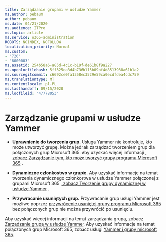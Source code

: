 ```yaml
---
title: Zarządzanie grupami w usłudze Yammer
ms.author: pebaum
author: pebaum
ms.date: 04/21/2020
ms.audience: ITPro
ms.topic: article
ms.service: o365-administration
ROBOTS: NOINDEX, NOFOLLOW
localization_priority: Normal
ms.custom:
- "720"
- "6000003"
ms.assetid: 254b58a6-a85d-4c1c-b19f-de61b8f9a227
ms.openlocfilehash: 5ff325ea3d4b736b115b09bf4d8513938a61b1a2
ms.sourcegitcommit: c6692ce0fa1358ec3529e59ca0ecdfdea4cdc759
ms.translationtype: MT
ms.contentlocale: pl-PL
ms.lasthandoff: 09/15/2020
ms.locfileid: "47778053"
---
```

# <a name="manage-groups-in-yammer"></a>Zarządzanie grupami w usłudze Yammer

- **Uprawnienie do tworzenia grup.** Usługa Yammer nie kontroluje, kto może utworzyć grupę. Można jednak zarządzać tworzeniem grup dla połączonych grup Microsoft 365. Aby uzyskać więcej informacji [, zobacz Zarządzanie tym, kto może tworzyć grupy programu Microsoft 365](https://docs.microsoft.com/microsoft-365/admin/create-groups/manage-creation-of-groups) .

- **Dynamiczne członkostwo w grupie.** Aby uzyskać informacje na temat tworzenia dynamicznego członkostwa w usłudze Yammer połączonej z grupami Microsoft 365 [, zobacz Tworzenie grupy dynamicznej w usłudze Yammer](https://docs.microsoft.com/yammer/manage-yammer-groups/create-a-dynamic-group) .

- **Przywracanie usuniętych grup.** Przywracanie grup usługi Yammer jest możliwe poprzez [przywrócenie usuniętej grupy programu Microsoft 365](https://docs.microsoft.com/microsoft-365/admin/create-groups/restore-deleted-group) bez połączonych grup nie można przywrócić po usunięciu.

Aby uzyskać więcej informacji na temat zarządzania grupą, zobacz [Zarządzanie grupą w usłudze Yammer](https://support.office.com/article/Manage-a-group-in-Yammer-6e05c6d6-5548-4c88-89cd-e6757a514ef2). Aby uzyskać informacje na temat połączonych grup Microsoft 365, zobacz usługi [Yammer i grupy microsoft 365](https://docs.microsoft.com/yammer/manage-yammer-groups/yammer-and-office-365-groups).
  